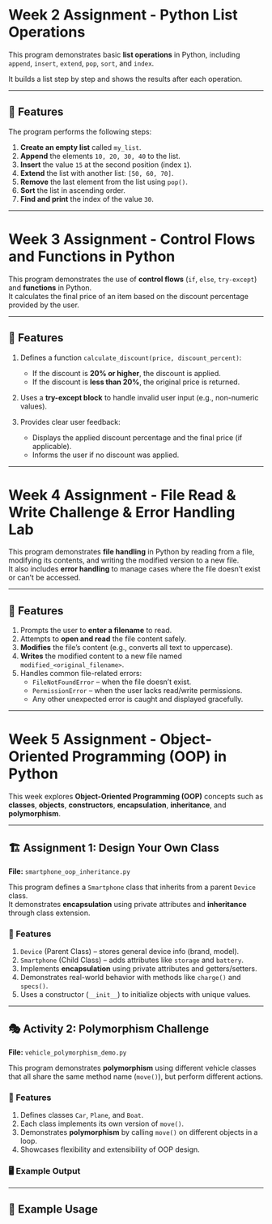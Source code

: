 # Week 2 Assignment - Python List Operations

This program demonstrates basic **list operations** in Python, including `append`, `insert`, `extend`, `pop`, `sort`, and `index`.

It builds a list step by step and shows the results after each operation.

---

## 📌 Features

The program performs the following steps:

1. **Create an empty list** called `my_list`.
2. **Append** the elements `10, 20, 30, 40` to the list.
3. **Insert** the value `15` at the second position (index `1`).
4. **Extend** the list with another list: `[50, 60, 70]`.
5. **Remove** the last element from the list using `pop()`.
6. **Sort** the list in ascending order.
7. **Find and print** the index of the value `30`.

---

# Week 3 Assignment - Control Flows and Functions in Python

This program demonstrates the use of **control flows** (`if`, `else`, `try-except`) and **functions** in Python.  
It calculates the final price of an item based on the discount percentage provided by the user.

---

## 📌 Features

1. Defines a function `calculate_discount(price, discount_percent)`:
   - If the discount is **20% or higher**, the discount is applied.
   - If the discount is **less than 20%**, the original price is returned.

2. Uses a **try-except block** to handle invalid user input (e.g., non-numeric values).

3. Provides clear user feedback:
   - Displays the applied discount percentage and the final price (if applicable).
   - Informs the user if no discount was applied.

---

# Week 4 Assignment - File Read & Write Challenge & Error Handling Lab

This program demonstrates **file handling** in Python by reading from a file, modifying its contents, and writing the modified version to a new file.  
It also includes **error handling** to manage cases where the file doesn’t exist or can’t be accessed.

---

## 📌 Features

1. Prompts the user to **enter a filename** to read.  
2. Attempts to **open and read** the file content safely.  
3. **Modifies** the file’s content (e.g., converts all text to uppercase).  
4. **Writes** the modified content to a new file named `modified_<original_filename>`.  
5. Handles common file-related errors:
   - `FileNotFoundError` – when the file doesn’t exist.  
   - `PermissionError` – when the user lacks read/write permissions.  
   - Any other unexpected error is caught and displayed gracefully.


---

# Week 5 Assignment - Object-Oriented Programming (OOP) in Python

This week explores **Object-Oriented Programming (OOP)** concepts such as **classes**, **objects**, **constructors**, **encapsulation**, **inheritance**, and **polymorphism**.

---

## 🏗️ Assignment 1: Design Your Own Class  
**File:** `smartphone_oop_inheritance.py`

This program defines a `Smartphone` class that inherits from a parent `Device` class.  
It demonstrates **encapsulation** using private attributes and **inheritance** through class extension.

### 📌 Features
1. `Device` (Parent Class) – stores general device info (brand, model).  
2. `Smartphone` (Child Class) – adds attributes like `storage` and `battery`.  
3. Implements **encapsulation** using private attributes and getters/setters.  
4. Demonstrates real-world behavior with methods like `charge()` and `specs()`.  
5. Uses a constructor (`__init__`) to initialize objects with unique values.

---

## 🎭 Activity 2: Polymorphism Challenge  
**File:** `vehicle_polymorphism_demo.py`

This program demonstrates **polymorphism** using different vehicle classes that all share the same method name (`move()`), but perform different actions.

### 📌 Features
1. Defines classes `Car`, `Plane`, and `Boat`.  
2. Each class implements its own version of `move()`.  
3. Demonstrates **polymorphism** by calling `move()` on different objects in a loop.  
4. Showcases flexibility and extensibility of OOP design.

### 🖥️ Example Output


---

## 🧪 Example Usage


